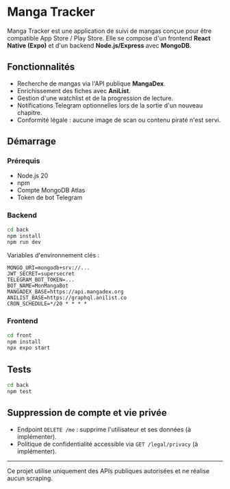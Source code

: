 # Manga Tracker

Manga Tracker est une application de suivi de mangas conçue pour être compatible App Store / Play Store. Elle se compose d'un frontend **React Native (Expo)** et d'un backend **Node.js/Express** avec **MongoDB**.

## Fonctionnalités
- Recherche de mangas via l'API publique **MangaDex**.
- Enrichissement des fiches avec **AniList**.
- Gestion d'une watchlist et de la progression de lecture.
- Notifications Telegram optionnelles lors de la sortie d'un nouveau chapitre.
- Conformité légale : aucune image de scan ou contenu piraté n'est servi.

## Démarrage
### Prérequis
- Node.js 20
- npm
- Compte MongoDB Atlas
- Token de bot Telegram

### Backend
```bash
cd back
npm install
npm run dev
```
Variables d'environnement clés :
```
MONGO_URI=mongodb+srv://...
JWT_SECRET=supersecret
TELEGRAM_BOT_TOKEN=...
BOT_NAME=MonMangaBot
MANGADEX_BASE=https://api.mangadex.org
ANILIST_BASE=https://graphql.anilist.co
CRON_SCHEDULE=*/20 * * * *
```

### Frontend
```bash
cd front
npm install
npx expo start
```

## Tests
```bash
cd back
npm test
```

## Suppression de compte et vie privée
- Endpoint `DELETE /me` : supprime l'utilisateur et ses données (à implémenter).
- Politique de confidentialité accessible via `GET /legal/privacy` (à implémenter).

---
Ce projet utilise uniquement des APIs publiques autorisées et ne réalise aucun scraping.
